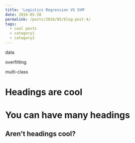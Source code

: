 ```yaml
---
title: 'Logistics Regression VS SVM'
date: 2016-05-28
permalink: /posts/2016/05/blog-post-4/
tags:
  - cool posts
  - category1
  - category2
---
```


data

overfitting

multi-class


Headings are cool
======

You can have many headings
======

Aren't headings cool?
------